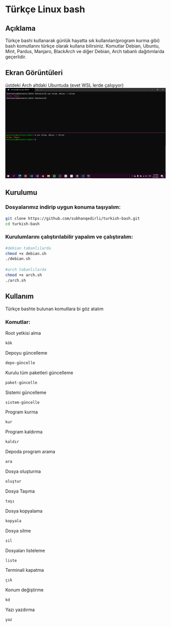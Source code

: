 # Türkçe Linux bash

## Açıklama

Türkçe bashi kullanarak günlük hayatta sık kullanılan(program kurma gibi) bash komutlarını türkçe olarak kullana bilirsiniz. Komutlar Debian, Ubuntu, Mint, Pardus, Manjaro, BlackArch ve diğer Debian, Arch tabanlı dağıtımlarda geçerlidir.

## Ekran Görüntüleri
üstdeki Arch altdaki Ubuntuda (evet WSL lerde çalışıyor)
![ArchWSL split UbuntuWSL in Windows Terminal](/images/screenshot-1.png)

## Kurulumu

### Dosyalarımız indirip uygun konuma taşıyalım:

```bash
git clone https://github.com/subhanqedirli/turkish-bash.git
cd turkish-bash
```

### Kurulumlarını çalıştırılabilir yapalım ve çalıştıralım:
```bash
#debian tabanlılarda
chmod +x debian.sh
./debian.sh

#arch tabanlılarda
chmod +x arch.sh
./arch.sh
```

## Kullanım

Türkçe bashte bulunan komutlara bi göz atalım

### Komutlar:

Root yetkisi alma

```bash
kök
```

Depoyu güncelleme

```bash
depo-güncelle
```

Kurulu tüm paketleri güncelleme

```bash
paket-güncelle
```

Sistemi güncelleme

```bash
sistem-güncelle
```

Program kurma

```bash
kur
```

Program kaldırma

```bash
kaldır
```

Depoda program arama

```bash
ara
```

Dosya oluşturma

```bash
oluştur
```

Dosya Taşıma

```bash
taşı
```

Dosya kopyalama

```bash
kopyala
```

Dosya silme

```bash
sil
```

Dosyaları listeleme

```bash
liste
```

Terminali kapatma 

```bash
çık
```

Konum değiştirme

```bash
kd
```

Yazı yazdırma

```bash
yaz
```
